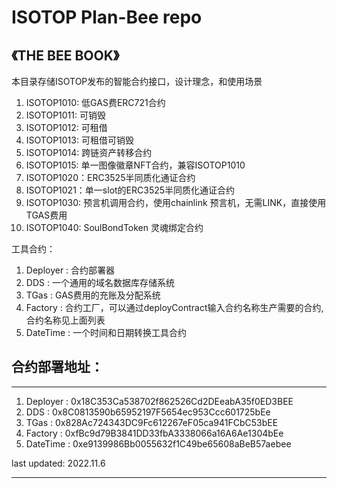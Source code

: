 # ISOTOP Plan-Bee repo
## 《THE BEE BOOK》 

本目录存储ISOTOP发布的智能合约接口，设计理念，和使用场景  
1. ISOTOP1010: 低GAS费ERC721合约  
2. ISOTOP1011: 可销毁  
3. ISOTOP1012: 可租借 
4. ISOTOP1013: 可租借可销毁  
5. ISOTOP1014: 跨链资产转移合约  
6. ISOTOP1015: 单一图像徽章NFT合约，兼容ISOTOP1010  
7. ISOTOP1020：ERC3525半同质化通证合约  
8. ISOTOP1021：单一slot的ERC3525半同质化通证合约  
9. ISOTOP1030: 预言机调用合约，使用chainlink 预言机，无需LINK，直接使用TGAS费用
10. ISOTOP1040: SoulBondToken 灵魂绑定合约  

工具合约：  
1. Deployer : 合约部署器  
2. DDS :  一个通用的域名数据库存储系统  
3. TGas : GAS费用的充账及分配系统  
4. Factory : 合约工厂，可以通过deployContract输入合约名称生产需要的合约, 合约名称见上面列表  
5. DateTime : 一个时间和日期转换工具合约  


## 合约部署地址：

***
1. Deployer : 0x18C353Ca538702f862526Cd2DEeabA35f0ED3BEE  
2. DDS : 0x8C0813590b65952197F5654ec953Ccc601725bEe  
3. TGas : 0x828Ac724343DC9Fc612267eF05ca941FCbC53bEE  
4. Factory : 0xfBc9d79B3841DD33fbA3338066a16A6Ae1304bEe  
5. DateTime : 0xe9139986Bb0055632f1C49be65608aBeB57aebee

last updated: 2022.11.6
***
